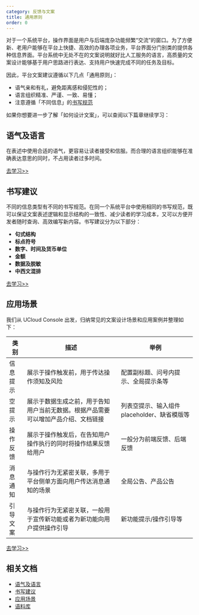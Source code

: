 ```yaml
---
category: 反馈与文案
title: 通用原则
order: 0
---
```


对于一个系统平台，操作界面是用户与后端庞杂功能频繁“交流”的窗口。为了方便新、老用户能够在平台上快捷、高效的办理各项业务，平台界面分门别类的提供各种信息界面。平台系统中无处不在的文案说明就好比人工服务的语言，高质量的文案设计能够基于用户思路进行表达、支持用户快速完成不同的任务及目标。

因此，平台文案建议遵循以下几点「通用原则」：

- 语气亲和有礼，避免距离感和侵犯性的；
- 语言组织精准、严谨、一致、易懂；
- 注意遵循「不同信息」的[书写规范](/spec/copywriting_writing/)

如果你想要进一步了解「如何设计文案」，可以查阅以下篇章继续学习：

## 语气及语言

在表述中使用合适的语气，更容易让读者接受和信服。而合理的语言组织能够在准确表达意思的同时，不占用读者过多时间。

[去学习>>](/spec/copywriting_manner/)

## 书写建议

不同的信息类型有不同的书写规范。在同一个系统平台中使用相同的书写规范，既可以保证文案表述逻辑和显示结构的一致性、减少读者的学习成本，又可以方便开发者随时查询、高效编写新内容。书写建议分为以下部分：

- **句式结构**
- **标点符号**
- **数字、时间及货币单位**
- **金额**
- **数据及脱敏**
- **中西文混排**

[去学习>>](/spec/copywriting_writing/)

## 应用场景

我们从 UCloud Console 出发，归纳常见的文案设计场景和应用案例并整理如下：

| 类别     | 描述                                                         | 举例                                        |
| -------- | ------------------------------------------------------------ | ------------------------------------------- |
| 信息提示 | 展示于操作触发前，用于传达操作须知及风险                     | 配置副标题、问号内提示、全局提示条等        |
| 空提示   | 展示于数据生成之前，用于告知用户当前无数据。根据产品需要可以增加产品介绍、文档链接 | 列表空提示、输入组件 placeholder、缺省模版等 |
| 操作反馈 | 展示于操作触发后，在告知用户操作执行的同时将操作结果反馈给用户 | 一般分为前端反馈、后端反馈                  |
| 消息通知 | 与操作行为无紧密关联，多用于平台侧单方面向用户传达消息通知的场景 | 全局公告、产品公告                          |
| 引导文案 | 与操作行为无紧密关联，一般用于宣传新功能或者为新功能向用户提供操作引导 | 新功能提示/操作引导等                       |

[去学习>>](/spec/feedback_application/)



## 相关文档
- [语气及语言](/spec/copywriting_manner/)
- [书写建议](/spec/copywriting_writing/)
- [应用场景](/spec/feedback_application/)
- [语料库](/spec/copywriting_corpus/)
